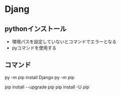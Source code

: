 # Djang

## pythonインストール
* 環境パスを設定していないとコマンドでエラーとなる
* pyコマンドを使用する

## コマンド
py -m pip install Django
py -m pip 

pip install --upgrade pip
pip install -U pip
